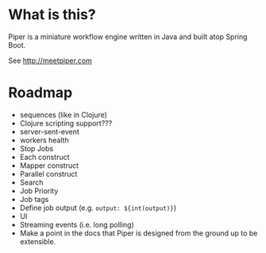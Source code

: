 # What is this?

Piper is a miniature workflow engine written in Java and built atop Spring Boot. 

See http://meetpiper.com

# Roadmap

- sequences (like in Clojure)
- Clojure scripting support???
- server-sent-event
- workers health
- Stop Jobs
- Each construct
- Mapper construct
- Parallel construct
- Search
- Job Priority
- Job tags
- Define job output (e.g. `output: ${int(output)}`)
- UI
- Streaming events (i.e. long polling)
- Make a point in the docs that Piper is designed from the ground up to be extensible.  


